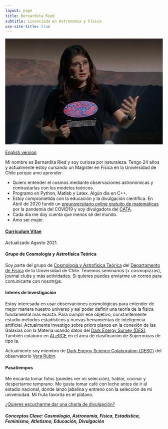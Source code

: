 ```yaml
---
layout: page
title: Bernardita Ried
subtitle: Licenciada en Astronomía y Física
use-site-title: true
---
```

![](/img/4.png)

[English version](http://bernarditaried.com/english/)

Mi nombre es Bernardita Ried y soy curiosa por naturaleza. Tengo 24 años y actualmente estoy cursando un Magíster en Física en la Universidad de Chile porque amo aprender.

- Quiero entender el cosmos mediante observaciones astronómicas y contrastarlas con los modelos teóricos.
- Programo en Python, Matlab y Latex. Algún día en C++.
- Estoy comprometida con la educación y la divulgación científica. En Abril de 2020 fundé un [preuniversitario online gratuito de matemáticas](https://www.preuencuarentena.com/) por la pandemia del COVID19 y soy divulgadora del [CATA](http://www.cata.cl/).
- Cada día me doy cuenta que menos sé del mundo.
- Amo ser mujer.

#### [Currículum Vitae](https://drive.google.com/file/d/1xGvQu031BOmTTzHunIa4L_RfLirJFTED/view?usp=sharing) 
Actualizado Agosto 2021.

#### Grupo de Cosmología y Astrofísica Teórica
Soy parte del grupo de [Cosmología y Astrofísica Teórica](http://www.dfi.uchile.cl/grupos-investigacion/cosmologia-y-astrofisica-teorica/) del [Departamento de Física](http://www.dfi.uchile.cl/) de la Universidad de Chile. Tenemos seminarios (+ cosmopizzas), journal clubs y más actividades. Si quieres puedes enviarme un correo para comunicarte con nosotr@s.

#### Interés de Investigación
Estoy interesada en usar observaciones cosmológicas para entender de mejor manera nuestro universo y así poder definir una teoría de la física fundamental más exacta. Para cumplir ese objetivo, constantemente estudio métodos estadísticos y nuevas herramientas de inteligencia artificial.
Actualmente investigo sobre priors planos en la conexión de las Galaxias con la Materia usando datos del [Dark Energy Survey (DES)](https://www.darkenergysurvey.org/). 
También colaboro en [ALeRCE](http://alerce.science/) en el área de clasificación de Supernovas de tipo Ia.

Actualmente soy miembro de [Dark Energy Science Colaboration (DESC)](https://lsstdesc.org/) del observatorio [Vera Rubin](https://www.lsst.org/).

#### Pasatiempos
Me encanta tomar fotos (puedes ver mi selección), hablar, cocinar y despertarme temprano. Me gusta tomar café con leche antes de ir al estadio nacional, donde lanzo jabalina y entreno con la selección de mi universidad. Mi fruta favorita es el plátano.

[¿Quieres escucharme dar una charla de divulgación?](https://www.tvn.cl/ntv/nochesnerd/ultimoscapitulos/noches-nerd-exoplanetas-y-marte-capitulo-1-4912556)

##### Conceptos Clave: Cosmología, Astronomía, Física, Estadística, Feminismo, Atletismo, Educación, Divulgación
